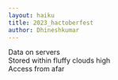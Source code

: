 ```yaml
---
layout: haiku
title: 2023_hactoberfest
author: Dhineshkumar 
---
```


Data on servers<br>
Stored within fluffy clouds high<br>
Access from afar<br>